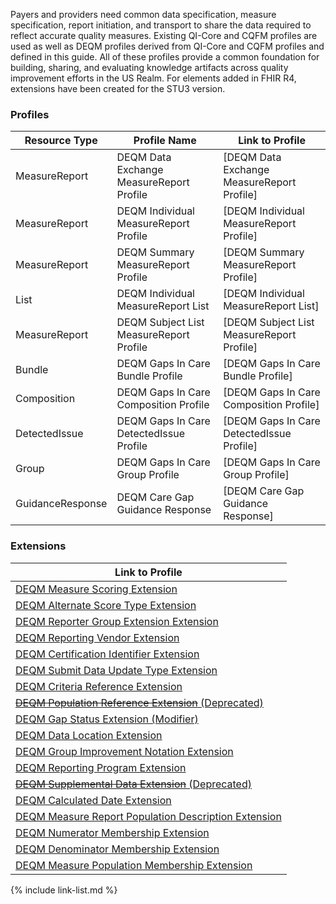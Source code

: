 
Payers and providers need common data specification, measure specification, report initiation, and transport to share the data required to reflect accurate quality measures. Existing QI-Core and CQFM profiles are used as well as DEQM profiles derived from QI-Core and CQFM profiles and defined in this guide. All of these profiles provide a common foundation for building, sharing, and evaluating knowledge artifacts across quality improvement efforts in the US Realm.  For elements added in FHIR R4, extensions have been created for the STU3 version.

### Profiles

|Resource Type|Profile Name|Link to Profile|
|---|---|---|
|MeasureReport|DEQM Data Exchange MeasureReport Profile|[DEQM Data Exchange MeasureReport Profile]|
|MeasureReport|DEQM Individual MeasureReport Profile|[DEQM Individual MeasureReport Profile]|
|MeasureReport|DEQM Summary MeasureReport Profile|[DEQM Summary MeasureReport Profile]|
|List|DEQM Individual MeasureReport List|[DEQM Individual MeasureReport List]|
|MeasureReport|DEQM Subject List MeasureReport Profile|[DEQM Subject List MeasureReport Profile]|
|Bundle|DEQM Gaps In Care Bundle Profile|[DEQM Gaps In Care Bundle Profile]|
|Composition|DEQM Gaps In Care Composition Profile|[DEQM Gaps In Care Composition Profile]|
|DetectedIssue|DEQM Gaps In Care DetectedIssue Profile|[DEQM Gaps In Care DetectedIssue Profile]|
|Group|DEQM Gaps In Care Group Profile|[DEQM Gaps In Care Group Profile]|
|GuidanceResponse|DEQM Care Gap Guidance Response|[DEQM Care Gap Guidance Response]|

### Extensions

| Link to Profile                                                                                                  |
|------------------------------------------------------------------------------------------------------------------|
| [DEQM Measure Scoring Extension](StructureDefinition-extension-measureScoring.html)                              |
| [DEQM Alternate Score Type Extension](StructureDefinition-extension-alternateScoreType.html)                     |
| [DEQM Reporter Group Extension Extension](StructureDefinition-extension-reporterGroup.html)                      |
| [DEQM Reporting Vendor Extension](StructureDefinition-extension-reportingVendor.html)                            |
| [DEQM Certification Identifier Extension](StructureDefinition-extension-certificationIdentifier.html)            |
| [DEQM Submit Data Update Type Extension](StructureDefinition-extension-submitDataUpdateType.html)                |
| [DEQM Criteria Reference Extension](StructureDefinition-extension-criteriaReference.html)                        |
| [~~DEQM Population Reference Extension~~ (Deprecated)](StructureDefinition-extension-populationReference.html)   |
| [DEQM Gap Status Extension (Modifier)](StructureDefinition-extension-gapStatus.html)                             |
| [DEQM Data Location Extension](StructureDefinition-extension-dataLocation.html)                                  |
| [DEQM Group Improvement Notation Extension](StructureDefinition-extension-groupImprovementNotation.html)         |
| [DEQM Reporting Program Extension](StructureDefinition-extension-reportingProgram.html)                          |
| [~~DEQM Supplemental Data Extension~~ (Deprecated)](StructureDefinition-extension-supplementalData.html)         |
| [DEQM Calculated Date Extension](StructureDefinition-extension-calculatedDate.html)                              |  
| [DEQM Measure Report Population Description Extension](StructureDefinition-extension-populationDescription.html) |
| [DEQM Numerator Membership Extension](StructureDefinition-cqf-numeratorMembership.html)                          |
| [DEQM Denominator Membership Extension](StructureDefinition-cqf-denominatorMembership.html)                      |
| [DEQM Measure Population Membership Extension](StructureDefinition-cqf-measurePopulationMembership.html)         |

{% include link-list.md %}
